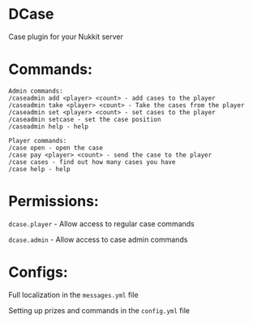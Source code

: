 # DCase
Case plugin for your Nukkit server

# Commands:
```
Admin commands:
/caseadmin add <player> <count> - add cases to the player
/caseadmin take <player> <count> - Take the cases from the player
/caseadmin set <player> <count> - set cases to the player
/caseadmin setcase - set the case position
/caseadmin help - help

Player commands:
/case open - open the case
/case pay <player> <count> - send the case to the player
/case cases - find out how many cases you have
/case help - help
```

# Permissions:
`dcase.player` - Allow access to regular case commands

`dcase.admin` - Allow access to case admin commands

# Configs:
Full localization in the `messages.yml` file

Setting up prizes and commands in the `config.yml` file
